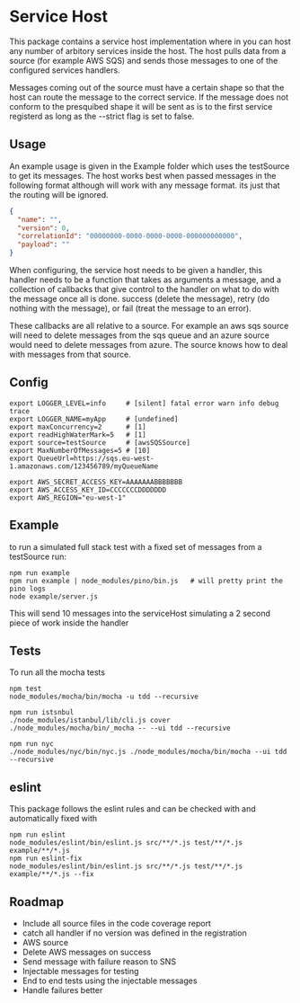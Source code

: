 # Service Host

This package contains a service host implementation where in you can host any number of arbitory services inside the host.
The host pulls data from a source (for example AWS SQS) and sends those messages to one of the configured services handlers.

Messages coming out of the source must have a certain shape so that the host can route the message to the correct service.
If the message does not conform to the presquibed shape it will be sent as is to the first service registerd as long as
the --strict flag is set to false.

## Usage

An example usage is given in the Example folder which uses the testSource to get its messages. The host works best when passed
messages in the following format although will work with any message format. its just that the routing will be ignored.

```json
{
  "name": "",
  "version": 0,
  "correlationId": "00000000-0000-0000-0000-000000000000",
  "payload": ""
}
```

When configuring, the service host needs to be given a handler, this handler needs to be a function that takes as arguments
a message, and a collection of callbacks that give control to the handler on what to do with the message once all is done.
success (delete the message), retry (do nothing with the message), or fail (treat the message to an error).

These callbacks are all relative to a source. For example an aws sqs source will need to delete messages from the sqs queue
and an azure source would need to delete messages from azure. The source knows how to deal with messages from that source.

## Config
```
export LOGGER_LEVEL=info     # [silent] fatal error warn info debug trace
export LOGGER_NAME=myApp     # [undefined]
export maxConcurrency=2      # [1]
export readHighWaterMark=5   # [1]
export source=testSource     # [awsSQSSource]
export MaxNumberOfMessages=5 # [10]
export QueueUrl=https://sqs.eu-west-1.amazonaws.com/123456789/myQueueName

export AWS_SECRET_ACCESS_KEY=AAAAAAABBBBBBB
export AWS_ACCESS_KEY_ID=CCCCCCCDDDDDDD
export AWS_REGION="eu-west-1"
```

## Example
to run a simulated full stack test with a fixed set of messages from a testSource run:
```
npm run example
npm run example | node_modules/pino/bin.js   # will pretty print the pino logs
node example/server.js
```
This will send 10 messages into the serviceHost simulating a 2 second piece of work inside the handler

## Tests
To run all the mocha tests
```
npm test
node_modules/mocha/bin/mocha -u tdd --recursive

npm run istsnbul
./node_modules/istanbul/lib/cli.js cover ./node_modules/mocha/bin/_mocha -- --ui tdd --recursive

npm run nyc
./node_modules/nyc/bin/nyc.js ./node_modules/mocha/bin/mocha --ui tdd --recursive
```

## eslint
This package follows the eslint rules and can be checked with and automatically fixed with
```
npm run eslint
node_modules/eslint/bin/eslint.js src/**/*.js test/**/*.js example/**/*.js
npm run eslint-fix
node_modules/eslint/bin/eslint.js src/**/*.js test/**/*.js example/**/*.js --fix
```

## Roadmap
* Include all source files in the code coverage report
* catch all handler if no version was defined in the registration
* AWS source
* Delete AWS messages on success
* Send message with failure reason to SNS
* Injectable messages for testing
* End to end tests using the injectable messages
* Handle failures better
